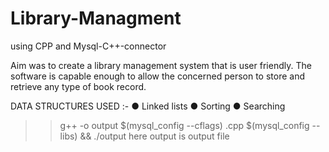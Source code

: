 # Library-Managment
using CPP and Mysql-C++-connector

Aim was to create a library management system that is user friendly. The 
software is capable enough to allow the concerned person to store 
and retrieve any type of book record. 

DATA STRUCTURES USED :-
● Linked lists
● Sorting
● Searching



>>g++ -o output $(mysql_config --cflags) <filename>.cpp $(mysql_config --libs) && ./output
here output is output file 
